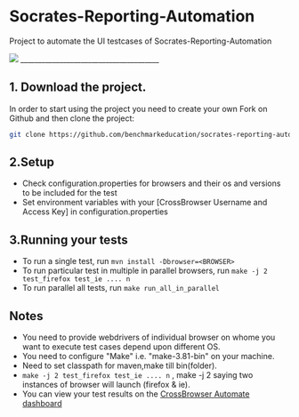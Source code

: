 # Socrates-Reporting-Automation
Project to automate the UI testcases of Socrates-Reporting-Automation 

<img src="https://bec-reporting.cf/img/benchmark_logo_2.e0a765418e2a8f64b17c0d3f7c35ded8.png" />
_______________________________________

## 1. Download the project.

In order to start using the project you need to create your own Fork on Github and then clone the project:

```bash
git clone https://github.com/benchmarkeducation/socrates-reporting-automation.git
```

## 2.Setup
* Check configuration.properties for browsers and their os and versions to be included for the test 
* Set environment variables with your [CrossBrowser Username and Access Key] in configuration.properties

## 3.Running your tests
* To run a single test, run `mvn install -Dbrowser=<BROWSER>`
* To run particular test in multiple in parallel browsers, run `make -j 2 test_firefox test_ie .... n`
* To run parallel all tests, run `make run_all_in_parallel`


## Notes
* You need to provide webdrivers of individual browser on whome you want to execute test cases depend upon different OS.
* You need to configure "Make" i.e. "make-3.81-bin" on your machine.
* Need to set classpath for maven,make till bin(folder).
* `make -j 2 test_firefox test_ie .... n` , make -j 2 saying two instances of browser will launch (firefox & ie).
* You can view your test results on the [CrossBrowser Automate dashboard](https://app.crossbrowsertesting.com/selenium?tab=recent)
